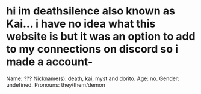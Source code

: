 hi im deathsilence also known as Kai...
i have no idea what this website is but it was an option to add to my connections
on discord so i made a account-
=======================================================================================================================
Name: ???
Nickname(s): death, kai, myst and dorito.
Age: no.
Gender: undefined.
Pronouns: they/them/demon
